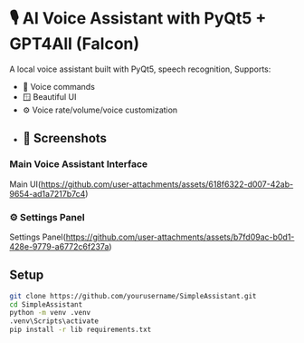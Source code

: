 # 🎙️ AI Voice Assistant with PyQt5 + GPT4All (Falcon)

A local voice assistant built with PyQt5, speech recognition, Supports:

- 🎤 Voice commands
- 🪟 Beautiful UI
- ⚙️ Voice rate/volume/voice customization
- ## 📸 Screenshots

### Main Voice Assistant Interface
Main UI(https://github.com/user-attachments/assets/618f6322-d007-42ab-9654-ad1a7217b7c4)
### ⚙️ Settings Panel
Settings Panel(https://github.com/user-attachments/assets/b7fd09ac-b0d1-428e-9779-a6772c6f237a)


## Setup

```bash
git clone https://github.com/yourusername/SimpleAssistant.git
cd SimpleAssistant
python -m venv .venv
.venv\Scripts\activate
pip install -r lib requirements.txt

